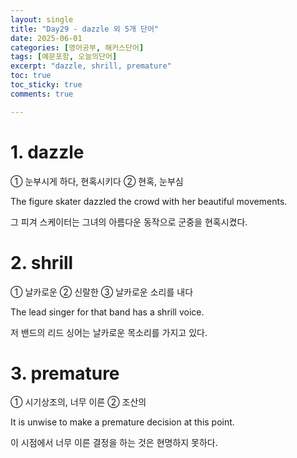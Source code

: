 ```yaml
---
layout: single
title: "Day29 - dazzle 외 5개 단어"
date: 2025-06-01
categories: [영어공부, 해커스단어]
tags: [예문포함, 오늘의단어]
excerpt: "dazzle, shrill, premature"
toc: true
toc_sticky: true
comments: true

---
```


# 1. dazzle
① 눈부시게 하다, 현혹시키다 ② 현혹, 눈부심

The figure skater dazzled the crowd with her beautiful movements.

그 피겨 스케이터는 그녀의 아름다운 동작으로 군중을 현혹시켰다.

# 2. shrill
① 날카로운 ② 신랄한 ③ 날카로운 소리를 내다

The lead singer for that band has a shrill voice.

저 밴드의 리드 싱어는 날카로운 목소리를 가지고 있다.

# 3. premature
① 시기상조의, 너무 이른 ② 조산의

It is unwise to make a premature decision at this point.

이 시점에서 너무 이른 결정을 하는 것은 현명하지 못하다.